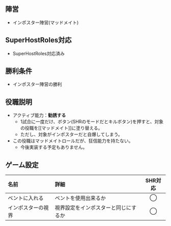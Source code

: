 ## 陣営
- インポスター陣営(マッドメイト)

## SuperHostRoles対応
- SuperHostRoles対応済み

## 勝利条件
- インポスター陣営の勝利

## 役職説明
- アクティブ能力：**勧誘する**
  - 1試合に一度だけ、ボタン(SHRのモードだとキルボタン)を押すと、対象の役職を[[マッドメイト]]に塗り替える。
  - ただし、対象がインポスターだと自爆してしまう。
- この役職はマッドメイトロールだが、狂信能力を持たない。
  - 今後実装する予定もありません。

## ゲーム設定
| 名前 | 詳細 | SHR対応 |
| :-- | :-- | :--: |
| ベントに入れる | ベントを使用出来るか | ◯ |
| インポスターの視界 | 視界設定をインポスターと同じにするか | ◯ |